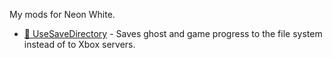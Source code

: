 My mods for Neon White.

- [📂 UseSaveDirectory](https://github.com/jakzo/NeonWhiteMods/releases?expanded=true&q=UseSaveDirectory) - Saves ghost and game progress to the file system instead of to Xbox servers.
